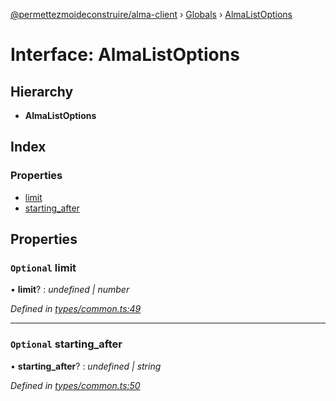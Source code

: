 [@permettezmoideconstruire/alma-client](../README.md) › [Globals](../globals.md) › [AlmaListOptions](almalistoptions.md)

# Interface: AlmaListOptions

## Hierarchy

* **AlmaListOptions**

## Index

### Properties

* [limit](almalistoptions.md#optional-limit)
* [starting_after](almalistoptions.md#optional-starting_after)

## Properties

### `Optional` limit

• **limit**? : *undefined | number*

*Defined in [types/common.ts:49](https://github.com/permettez-moi-de-construire/alma-client/blob/23f101f/src/types/common.ts#L49)*

___

### `Optional` starting_after

• **starting_after**? : *undefined | string*

*Defined in [types/common.ts:50](https://github.com/permettez-moi-de-construire/alma-client/blob/23f101f/src/types/common.ts#L50)*
